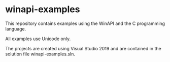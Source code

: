 # winapi-examples
This repository contains examples using the WinAPI and the C programming language.

All examples use Unicode only.

The projects are created using Visual Studio 2019 and are contained in the solution file winapi-examples.sln.
